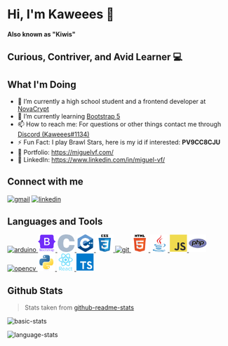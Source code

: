 # Hi, I'm Kaweees 👋

#### Also known as "Kiwis"

## Curious, Contriver, and Avid Learner 💻

## What I'm Doing

- 💾 I’m currently a high school student and a frontend developer at [NovaCrypt](https://novacrypt.org/)
- 🌱 I’m currently learning [Bootstrap 5](https://getbootstrap.com/)
- 📫 How to reach me: For questions or other things contact me through [Discord (Kaweees#1134)](https://discord.com/users/489505423968436224)
- ⚡ Fun Fact: I play Brawl Stars, here is my id if interested: **PV9CC8CJU**
- 🎨 Portfolio: https://miguelvf.com/
- 💼 LinkedIn: https://www.linkedin.com/in/miguel-vf/

## Connect with me
<p align="left">
<a href="mailto:miguelvillafloran@gmail.com"><img align="center" src="https://cdn.jsdelivr.net/npm/simple-icons@3.0.1/icons/gmail.svg" alt="gmail" height="30" width="40"></a>
<a href="https://linkedin.com/in/miguel-vf/" target="_blank"><img align="center" src="https://cdn.jsdelivr.net/npm/simple-icons@3.0.1/icons/linkedin.svg" alt="linkedin" height="30" width="40"></a>
</p>

## Languages and Tools
<p align="left">
    <a href="https://www.arduino.cc/" target="_blank"> <img src="https://cdn.worldvectorlogo.com/logos/arduino-1.svg" alt="arduino" width="40" height="40"/> </a>
    <a href="https://getbootstrap.com" target="_blank"> <img src="https://raw.githubusercontent.com/devicons/devicon/master/icons/bootstrap/bootstrap-plain-wordmark.svg" alt="bootstrap" width="40" height="40"/> </a>
    <a href="https://www.cprogramming.com/" target="_blank"> <img src="https://raw.githubusercontent.com/devicons/devicon/master/icons/c/c-original.svg" alt="c" width="40" height="40"/> </a>
    <a href="https://www.w3schools.com/cpp/" target="_blank"> <img src="https://raw.githubusercontent.com/devicons/devicon/master/icons/cplusplus/cplusplus-original.svg" alt="cplusplus" width="40" height="40"/> </a>
    <a href="https://www.w3schools.com/css/" target="_blank"> <img src="https://raw.githubusercontent.com/devicons/devicon/master/icons/css3/css3-original-wordmark.svg" alt="css3" width="40" height="40"/> </a>
    <a href="https://git-scm.com/" target="_blank"> <img src="https://www.vectorlogo.zone/logos/git-scm/git-scm-icon.svg" alt="git" width="40" height="40"/> </a> <a href="https://www.w3.org/html/" target="_blank"> <img src="https://raw.githubusercontent.com/devicons/devicon/master/icons/html5/html5-original-wordmark.svg" alt="html5" width="40" height="40"/> </a>
    <a href="https://www.java.com" target="_blank"> <img src="https://raw.githubusercontent.com/devicons/devicon/master/icons/java/java-original.svg" alt="java" width="40" height="40"/> </a>
    <a href="https://developer.mozilla.org/en-US/docs/Web/JavaScript" target="_blank"> <img src="https://raw.githubusercontent.com/devicons/devicon/master/icons/javascript/javascript-original.svg" alt="javascript" width="40" height="40"/> </a>
    <a href="https://www.php.net" target="_blank"> <img src="https://raw.githubusercontent.com/devicons/devicon/master/icons/php/php-original.svg" alt="php" width="40" height="40"/> </a>
    <a href="https://opencv.org/" target="_blank"> <img src="https://www.vectorlogo.zone/logos/opencv/opencv-icon.svg" alt="opencv" width="40" height="40"/> </a> 
    <a href="https://www.python.org" target="_blank"> <img src="https://raw.githubusercontent.com/devicons/devicon/master/icons/python/python-original.svg" alt="python" width="40" height="40"/> </a>
    <a href="https://reactjs.org/" target="_blank"> <img src="https://raw.githubusercontent.com/devicons/devicon/master/icons/react/react-original-wordmark.svg" alt="react" width="40" height="40"/> </a>
    <a href="https://www.typescriptlang.org/" target="_blank"> <img src="https://raw.githubusercontent.com/devicons/devicon/master/icons/typescript/typescript-original.svg" alt="typescript" width="40" height="40"/> </a> </p>

## Github Stats

> Stats taken from [github-readme-stats](https://github.com/anuraghazra/github-readme-stats)

![basic-stats](https://github-readme-stats.vercel.app/api?username=Kaweees&show_icons=true&count_private=true&include_all_commits=true&title_color=fff&icon_color=2f96c0&text_color=D8C787&bg_color=222222)

![language-stats](https://github-readme-stats.vercel.app/api/top-langs/?username=Kaweees&title_color=fff&icon_color=2f96c0&text_color=D8C787&bg_color=222222)
    </td>
  </tr>
</table>
<!--
Useful Resources:
  - Flag List: https://emojipedia.org/flags/

**Kaweees/Kaweees** is a ✨ _special_ ✨ repository because its `README.md` (this file) appears on your GitHub profile.

